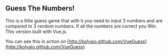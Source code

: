 Guess The Numbers!
----------------
 This is a little guess game that with it you need to input 3 numbers and are compared to 3 random numbers.
 If all the numbers are correct you Win.
 This version built with Vue.js.

 You can see this in action on [http://kolyaio.github.com/VueGuess](http://kolyaio.github.com/VueGuess)
